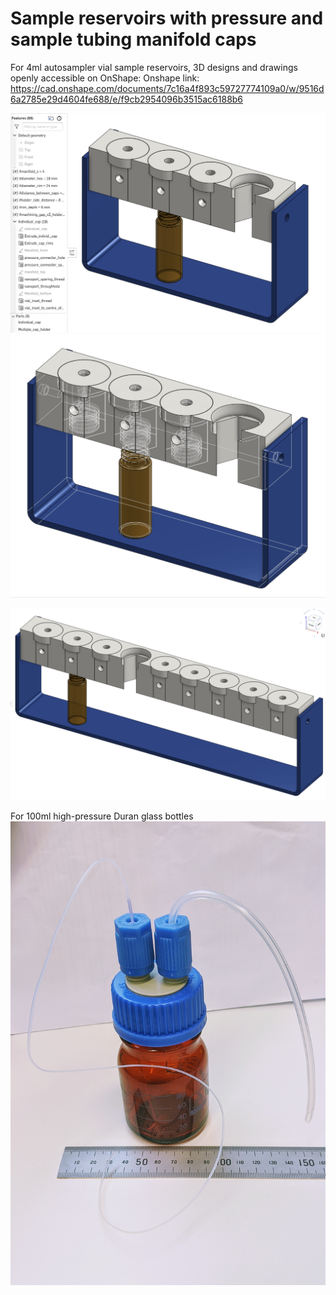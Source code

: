 # Sample reservoirs with pressure and sample tubing manifold caps

For 4ml autosampler vial sample reservoirs, 3D designs and drawings openly accessible on OnShape:
Onshape link: https://cad.onshape.com/documents/7c16a4f893c59727774109a0/w/9516d6a2785e29d4604fe688/e/f9cb2954096b3515ac6188b6



![4-cap manifold with menu in Onshape](4-cap-manifold.png) ![4-cap manifold showing hidden edges](4-cap-mainfold_w_hidden_edges.png)

![Parametric design can be extended e.g. to 9 caps](9-cap-manifold.png)


For 100ml high-pressure Duran glass bottles
![100ml reservoir bottle](100ml_bottle_manifold.jpg)
